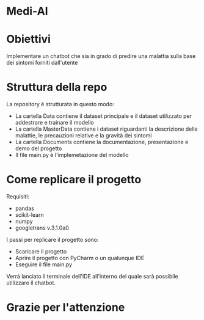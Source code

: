 # Medi-AI

# Obiettivi
Implementare un chatbot che sia in grado di predire una malattia sulla base dei sintomi forniti dall'utente

# Struttura della repo
La repository è strutturata in questo modo:
- La cartella Data contiene il dataset principale e il dataset utilizzato per addestrare e trainare il modello
- La cartella MasterData contiene i dataset riguardanti la descrizione delle malattie, le precauzioni relative e la gravità dei sintomi
- La cartella Documents contiene la documentazione, presentazione e demo del progetto
- Il file main.py è l'implemetazione del modello

# Come replicare il progetto
Requisiti:
- pandas
- scikit-learn
- numpy
- googletrans v.3.1.0a0

I passi per replicare il progetto sono:
- Scaricare il progetto
- Aprire il progetto con PyCharm o un qualunque IDE
- Eseguire il file main.py
  
Verrà lanciato il terminale dell'IDE all'interno del quale sarà possibile utilizzare il chatbot.

# Grazie per l'attenzione
